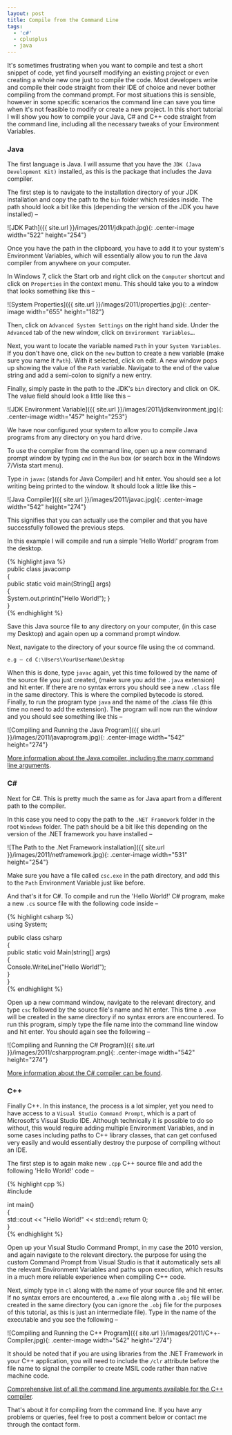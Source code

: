 ```yaml
---
layout: post
title: Compile from the Command Line
tags:
  - 'c#'
  - cplusplus
  - java
---
```

It's sometimes frustrating when you want to compile and test a short snippet of code, yet find yourself modifying an existing project or even creating a whole new one just to compile the code. Most developers write and compile their code straight from their IDE of choice and never bother compiling from the command prompt. For most situations this is sensible, however in some specific scenarios the command line can save you time when it's not feasible to modify or create a new project. In this short tutorial I will show you how to compile your Java, C# and C++ code straight from the command line, including all the necessary tweaks of your Environment Variables.

### Java

The first language is Java. I will assume that you have the `JDK (Java Development Kit)` installed, as this is the package that includes the Java compiler.

The first step is to navigate to the installation directory of your JDK installation and copy the path to the `bin` folder which resides inside. The path should look a bit like this (depending the version of the JDK you have installed) –

![JDK Path]({{ site.url }}/images/2011/jdkpath.jpg){: .center-image width="522" height="254"}

Once you have the path in the clipboard, you have to add it to your system's Environment Variables, which will essentially allow you to run the Java compiler from anywhere on your computer.

In Windows 7, click the Start orb and right click on the `Computer` shortcut and click on `Properties` in the context menu. This should take you to a window that looks something like this –

![System Properties]({{ site.url }}/images/2011/properties.jpg){: .center-image width="655" height="182"}

Then, click on `Advanced System Settings` on the right hand side. Under the `Advanced` tab of the new window, click on `Environment Variables…`.

Next, you want to locate the variable named `Path` in your `System Variables`. If you don't have one, click on the `new` button to create a new variable (make sure you name it `Path`). With it selected, click on edit. A new window pops up showing the value of the `Path` variable. Navigate to the end of the value string and add a semi-colon to signify a new entry.

Finally, simply paste in the path to the JDK's `bin` directory and click on OK. The value field should look a little like this –

![JDK Environment Variable]({{ site.url }}/images/2011/jdkenvironment.jpg){: .center-image width="457" height="253"}

We have now configured your system to allow you to compile Java programs from any directory on you hard drive.

To use the compiler from the command line, open up a new command prompt window by typing `cmd` in the `Run` box (or search box in the Windows 7/Vista start menu).

Type in `javac` (stands for Java Compiler) and hit enter. You should see a lot writing being printed to the window. It should look a little like this –

![Java Compiler]({{ site.url }}/images/2011/javac.jpg){: .center-image width="542" height="274"}

This signifies that you can actually use the compiler and that you have successfully followed the previous steps.

In this example I will compile and run a simple 'Hello World!' program from the desktop.

{% highlight java %}  
public class javacomp  
{  
  public static void main(String[] args)  
  {  
    System.out.println("Hello World!");
  }  
}  
{% endhighlight %}

Save this Java source file to any directory on your computer, (in this case my Desktop) and again open up a command prompt window.

Next, navigate to the directory of your source file using the `cd` command.  

`e.g – cd C:\Users\YourUserName\Desktop`

When this is done, type `javac` again, yet this time followed by the name of the source file you just created, (make sure you add the `.java` extension) and hit enter. If there are no syntax errors you should see a new `.class` file in the same directory. This is where the compiled bytecode is stored. Finally, to run the program type `java` and the name of the .class file (this time no need to add the extension). The program will now run the window and you should see something like this –

![Compiling and Running the Java Program]({{ site.url }}/images/2011/javaprogram.jpg){: .center-image width="542" height="274"}

[More information about the Java compiler, including the many command line arguments][2].

### C\#

Next for C#. This is pretty much the same as for Java apart from a different path to the compiler.

In this case you need to copy the path to the `.NET Framework` folder in the root `Windows` folder. The path should be a bit like this depending on the version of the .NET framework you have installed –

![The Path to the .Net Framework installation]({{ site.url }}/images/2011/netframework.jpg){: .center-image width="531" height="254"}

Make sure you have a file called `csc.exe` in the path directory, and add this to the `Path` Environment Variable just like before.

And that's it for C#. To compile and run the 'Hello World!' C# program, make a new `.cs` source file with the following code inside –

{% highlight csharp %}  
using System;

public class csharp  
{  
  public static void Main(string[] args)  
  {  
    Console.WriteLine("Hello World!");  
  }  
}  
{% endhighlight %}

Open up a new command window, navigate to the relevant directory, and type `csc` followed by the source file's name and hit enter. This time a `.exe` will be created in the same directory if no syntax errors are encountered. To run this program, simply type the file name into the command line window and hit enter. You should again see the following –

![Compiling and Running the C# Program]({{ site.url }}/images/2011/csharpprogram.png){: .center-image width="542" height="274"}

[More information about the C# compiler can be found][3].

### C++

Finally C++. In this instance, the process is a lot simpler, yet you need to have access to a `Visual Studio Command Prompt`, which is a part of Microsoft's Visual Studio IDE. Although technically it is possible to do so without, this would require adding multiple Environment Variables, and in some cases including paths to C++ library classes, that can get confused very easily and would essentially destroy the purpose of compiling without an IDE.

The first step is to again make new `.cpp` C++ source file and add the following 'Hello World!' code –

{% highlight cpp %}  
#include <iostream>

int main()  
{  
  std::cout << "Hello World!" << std::endl;
  return 0;  
}  
{% endhighlight %}

Open up your Visual Studio Command Prompt, in my case the 2010 version, and again navigate to the relevant directory. the purpose for using the custom Command Prompt from Visual Studio is that it automatically sets all the relevant Environment Variables and paths upon execution, which results in a much more reliable experience when compiling C++ code.

Next, simply type in `cl` along with the name of your source file and hit enter. If no syntax errors are encountered, a `.exe` file along with a `.obj` file will be created in the same directory (you can ignore the `.obj` file for the purposes of this tutorial, as this is just an intermediate file). Type in the name of the executable and you see the following –

![Compiling and Running the C++ Program]({{ site.url }}/images/2011/C++-Compiler.jpg){: .center-image width="542" height="274"}

It should be noted that if you are using libraries from the .NET Framework in your C++ application, you will need to include the `/clr` attribute before the file name to signal the compiler to create MSIL code rather than native machine code.

[Comprehensive list of all the command line arguments available for the C++ compiler][4].

That's about it for compiling from the command line. If you have any problems or queries, feel free to post a comment below or contact me through the contact form.

 [2]: http://docs.oracle.com/javase/7/docs/technotes/tools/windows/javac.html
 [3]: http://msdn.microsoft.com/en-us/library/ms379563(v=vs.80).aspx
 [4]: http://msdn.microsoft.com/en-US/library/fwkeyyhe(v=VS.80).aspx